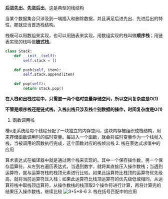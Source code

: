 
**后进先出、先进后出**，这是典型的栈结构

当某个数据集合只涉及到一端插入和删除数据，并且满足后进先出、先进后出的特性，那就应当首选栈结构。

栈既可以用数组来实现，也可以用链表来实现。用数组实现的栈叫做**顺序栈**；用链表实现的栈叫做**链式栈**。


```python
class Stack:
    def __init__(self):
        self.stack = []
        
    def push(self, item):
        self.stack.append(item)
        
    def pop(self):
        return stack.pop()
```

**在入栈和出栈过程中，只需要一两个临时变量存储空间，所以空间复杂度是O(1)**

**不管是顺序栈还是链式栈，入栈出栈只涉及栈个别数据的操作，时间复杂度是O(1)**

1. 函数调用栈

槽u走系统给每个线程分配了一块独立的内存空间，这块内存被组织成栈结构，用来存储函数调用时的临时变量。每进入一个函数，就会将临时变量作为一个栈帧入栈，当被调用的函数执行完成，这个函数对应的栈帧出栈
2. 栈在表达式求值中的应用

算术表达式在编译器中就是通过两个栈来实现的。其中一个保存操作数，另一个保存运算符。从左到右遍历表达式，当遇到数字，就将其直接压入操作数栈；当遇到运算符，就与运算符栈的栈顶元素进行比较。如果此运算符比栈顶的运算符优先级高，就将当前运算符压入栈；如果此运算符比栈顶运算符的优先级低或相同，从运算符栈中取栈顶运算符，从操作数栈的栈顶取2个操作符进行计算，再将计算完的结果压入操作数栈，继续比较
![3+5*8-6](https://static001.geekbang.org/resource/image/bc/00/bc77c8d33375750f1700eb7778551600.jpg)
3. 栈在括号匹配中的应用
